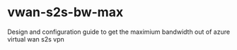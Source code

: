 # vwan-s2s-bw-max
Design and configuration guide to get the maximium bandwidth out of  azure virtual wan s2s vpn
